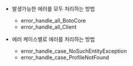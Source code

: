 - 발생가능한 에러를 모두 처리하는 방법
    - error_handle_all_BotoCore
    - error_handle_all_Client

- 에러 케이스별로 에러를 처리하는 방법
    - error_handle_case_NoSuchEntityException
    - error_handle_case_ProfileNotFound
